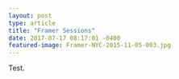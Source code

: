 ```yaml
---
layout: post
type: article
title: "Framer Sessions"
date: 2017-07-17 08:17:01 -0400
featured-image: Framer-NYC-2015-11-05-003.jpg
---
```


Test.
